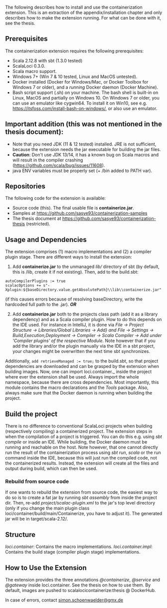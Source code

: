 The following describes how to install and use the containerization extension. This is an extraction of the appendix/installation chapter and only describes how to make the extension running. For what can be done with it, see the thesis.

## Prerequisites
The containerization extension requires the following prerequisites:
* Scala 2.12.8 with sbt (1.3.0 tested)
* ScalaLoci 0.3.0.
* Scala macro support.
* Windows 7+ (Win 7 & 10 tested, Linux and MacOS untested).
* Docker installed (Docker for Windows/Mac, or Docker Toolbox for Windows 7 or older), and a _running_ Docker daemon (Docker Machine).
* Bash script support (.sh) on your machine. The bash shell is built-in on Linux, MacOS and partially on Windows 10. On Windows 7 or older, you can use an emulator like cygwin64. To install it on Win10, see e.g. https://itsfoss.com/install-bash-on-windows/, or also use an emulator.

## Important addition (this was not mentioned in the thesis document):
* Note that you need JDK (11 & 12 tested) installed. JRE is not sufficient, because the extension needs the jar executable for building the jar files.
* **Caution**: Don't use JDK 13/14, it has a known bug on Scala macros and will result in the compiler crashing (https://github.com/scala/bug/issues/11608).
* java ENV variables must be properly set (+ /bin added to PATH var).

## Repositories
The following code for the extension is available:
* Source code (this). The final usable file is **containerize.jar**.
* Samples at https://github.com/sasye93/containerization-samples
* The thesis document at https://github.com/sasye93/containerization-thesis (restricted).

## Usage and Dependencies
The extension comprises (1) macro implementations and (2) a compiler plugin stage. There are different ways to install the extension:
1. Add **containerize.jar** to the unmanaged _lib/_ directory of sbt (by default, this is <projectDir>/lib, create it if not existing). Then, add to the build.sbt:
```
autoCompilerPlugins := true
scalacOptions += s"-Xplugin:${baseDirectory.value.getAbsolutePath}\\lib\\containerize.jar"
```
 (if this causes errors because of resolving baseDirectory, write the hardcoded full path to the .jar).
_**OR**_
 
 2. Add **containerize.jar** both to the projects class path (add it as a library dependency) and as a Scala compiler plugin.
 How to do this depends on the IDE used. For instance in IntelliJ, it is done via _File -> Project Structure -> Libraries/Global Libraries -> Add} and File -> Settings -> Build,Execution,Deployment -> Compiler -> Scala Compiler -> Add under 'Compiler plugins' of the respective Module_. Note however that if you add the library and/or the plugin manually via the IDE in a sbt project, your changes might be overwritten the next time sbt synchronizes.

Additionally, ```add retrieveManaged := true;``` to the build.sbt, so that project dependencies are downloaded and can be grasped by the extension when building images.
Now, one can import loci.container._ inside the project where ever the extension shall be used. Always import the whole namespace, because there are cross dependencies. Most importantly, this module contains the macro declarations and the _Tools_ package. Also, always make sure that the Docker daemon is running when building the project.

## Build the project
There is no difference to conventional ScalaLoci projects when building (respectively compiling) a containerized project. The extension steps in when the compilation of a project is triggered. You can do this e.g. using _sbt compile_ or inside an IDE. While building, the Docker daemon must be running and reachable on the host. Note however, that one cannot directly run the result of the containerization process using _sbt run_, _scala_ or the run command inside the IDE, because this will just run the compiled code, not the containerized results. Instead, the extension will create all the files and output during build, which can then be used.

### Rebuild from source code
If one wants to rebuild the extension from source code, the easiest way to do so is to create a fat jar by running _sbt assembly_ from inside the project dir. Then, re-add _project/scalac-plugin.xml_ to the jar's top level directory (only if you change the main plugin class loci/container/build/main/Containerize, you have to adjust it). The generated jar will be in target/scala-2.12/.

## Structure
_loci.container_: Contains the macro implementations.
_loci.container.impl_: Contains the build stage (compiler plugin stage) implementations.

## How to Use the Extension
The extension provides the three annotations _@containerize_, _@service_ and _@gateway_ inside loci.container. See the thesis on how to use them.
By default, images are pushed to scalalocicontainerize:thesis @ DockerHub.

In case of errors, contact simon.schoenwaelder@gmx.de
